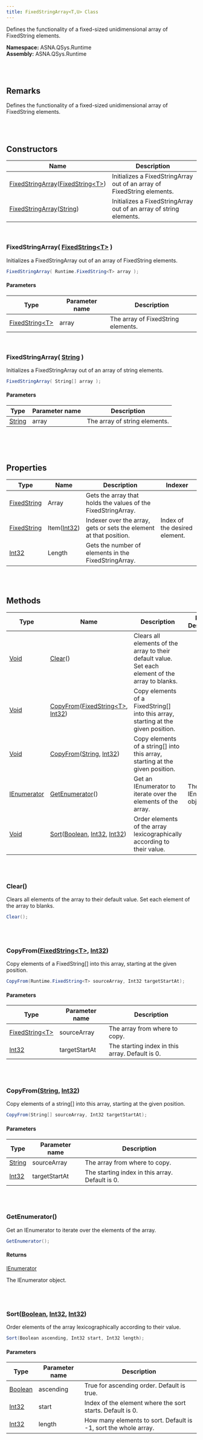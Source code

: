 ```yaml
---
title: FixedStringArray<T,U> Class
---
```


Defines the functionality of a fixed-sized unidimensional array of FixedString elements.

**Namespace:** ASNA.QSys.Runtime <br/>
**Assembly:** ASNA.QSys.Runtime

<br>
<br>

## Remarks

Defines the functionality of a fixed-sized unidimensional array of FixedString elements.

[//]: # ($$TODO: Complete the Remarks section.)

<br>
<br>

## Constructors

| Name |  Description 
| --- | --- 
| [FixedStringArray](#fixedstringarrayfixedstring-t-)([FixedString&lt;T&gt;](/reference/asna-qsys-runtime/fixed-string.html)) | Initializes a FixedStringArray out of an array of FixedString elements. 
| [FixedStringArray](#fixedstringarraystring-)([String](https://docs.microsoft.com/en-us/dotnet/api/system.string)) | Initializes a FixedStringArray out of an array of string elements. 

<br>

### FixedStringArray( [FixedString&lt;T&gt;](/reference/asna-qsys-runtime/fixed-string.html) )

Initializes a FixedStringArray out of an array of FixedString elements.

```cs
FixedStringArray( Runtime.FixedString<T> array );
```

#### Parameters

| Type | Parameter name | Description
| --- | --- | ---
| [FixedString&lt;T&gt;](/reference/asna-qsys-runtime/fixed-string.html) | array | The array of FixedString elements. 

<br>

### FixedStringArray( [String](https://docs.microsoft.com/en-us/dotnet/api/system.string) )

Initializes a FixedStringArray out of an array of string elements.

```cs
FixedStringArray( String[] array );
```

#### Parameters

| Type | Parameter name | Description
| --- | --- | ---
| [String](https://docs.microsoft.com/en-us/dotnet/api/system.string) | array | The array of string elements. 

<br>


<br>
<br>

## Properties

| Type | Name | Description | Indexer
| --- | --- | --- | --- 
| [FixedString](/reference/asna-qsys-runtime/classes/fixed-string.html) | Array | Gets the array that holds the values of the FixedStringArray. | 
| [FixedString](/reference/asna-qsys-runtime/classes/fixed-string.html) | Item([Int32](https://docs.microsoft.com/en-us/dotnet/api/system.int32)) | Indexer over the array, gets or sets the element at that position. | Index of the desired element.
| [Int32](https://docs.microsoft.com/en-us/dotnet/api/system.int32) | Length | Gets the number of elements in the FixedStringArray. | 

<br>
<br>

## Methods

| Type | Name | Description | Return Description 
| --- | --- | --- | --- 
| [Void](https://docs.microsoft.com/en-us/dotnet/api/system.void) | [Clear](#clear)() | Clears all elements of the array to their default value. Set each element of the array to blanks. | 
| [Void](https://docs.microsoft.com/en-us/dotnet/api/system.void) | [CopyFrom](#copyfromfixedstring<t>-int32)([FixedString&lt;T&gt;](/reference/asna-qsys-runtime/fixed-string.html), [Int32](https://docs.microsoft.com/en-us/dotnet/api/system.int32)) | Copy elements of a FixedString[] into this array, starting at the given position. | 
| [Void](https://docs.microsoft.com/en-us/dotnet/api/system.void) | [CopyFrom](#copyfromstring[]-int32)([String](https://docs.microsoft.com/en-us/dotnet/api/system.string), [Int32](https://docs.microsoft.com/en-us/dotnet/api/system.int32)) | Copy elements of a string[] into this array, starting at the given position. | 
| [IEnumerator](https://docs.microsoft.com/en-us/dotnet/api/system.collections.ienumerator) | [GetEnumerator](#getenumerator)() | Get an IEnumerator to iterate over the elements of the array. | The IEnumerator object.
| [Void](https://docs.microsoft.com/en-us/dotnet/api/system.void) | [Sort](#sortboolean-int32-int32)([Boolean](https://docs.microsoft.com/en-us/dotnet/api/system.boolean), [Int32](https://docs.microsoft.com/en-us/dotnet/api/system.int32), [Int32](https://docs.microsoft.com/en-us/dotnet/api/system.int32)) | Order elements of the array lexicographically according to their value. | 

<br>
<br>

### Clear()

Clears all elements of the array to their default value. Set each element of the array to blanks.

```cs
Clear();
```


<br>
<br>

### CopyFrom([FixedString&lt;T&gt;](/reference/asna-qsys-runtime/fixed-string.html), [Int32](https://docs.microsoft.com/en-us/dotnet/api/system.int32))

Copy elements of a FixedString[] into this array, starting at the given position.

```cs
CopyFrom(Runtime.FixedString<T> sourceArray, Int32 targetStartAt);
```

#### Parameters

| Type | Parameter name | Description
| --- | --- | ---
| [FixedString&lt;T&gt;](/reference/asna-qsys-runtime/fixed-string.html) | sourceArray | The array from where to copy. 
| [Int32](https://docs.microsoft.com/en-us/dotnet/api/system.int32) | targetStartAt | The starting index in this array. Default is 0. 


<br>
<br>

### CopyFrom([String](https://docs.microsoft.com/en-us/dotnet/api/system.string), [Int32](https://docs.microsoft.com/en-us/dotnet/api/system.int32))

Copy elements of a string[] into this array, starting at the given position.

```cs
CopyFrom(String[] sourceArray, Int32 targetStartAt);
```

#### Parameters

| Type | Parameter name | Description
| --- | --- | ---
| [String](https://docs.microsoft.com/en-us/dotnet/api/system.string) | sourceArray | The array from where to copy. 
| [Int32](https://docs.microsoft.com/en-us/dotnet/api/system.int32) | targetStartAt | The starting index in this array. Default is 0. 


<br>
<br>

### GetEnumerator()

Get an IEnumerator to iterate over the elements of the array.

```cs
GetEnumerator();
```

#### Returns

[IEnumerator](https://docs.microsoft.com/en-us/dotnet/api/system.collections.ienumerator)

The IEnumerator object.


<br>
<br>

### Sort([Boolean](https://docs.microsoft.com/en-us/dotnet/api/system.boolean), [Int32](https://docs.microsoft.com/en-us/dotnet/api/system.int32), [Int32](https://docs.microsoft.com/en-us/dotnet/api/system.int32))

Order elements of the array lexicographically according to their value.

```cs
Sort(Boolean ascending, Int32 start, Int32 length);
```

#### Parameters

| Type | Parameter name | Description
| --- | --- | ---
| [Boolean](https://docs.microsoft.com/en-us/dotnet/api/system.boolean) | ascending | True for ascending order. Default is true. 
| [Int32](https://docs.microsoft.com/en-us/dotnet/api/system.int32) | start | Index of the element where the sort starts. Default is 0. 
| [Int32](https://docs.microsoft.com/en-us/dotnet/api/system.int32) | length | How many elements to sort. Default is -1, sort the whole array. 


<br>
<br>

